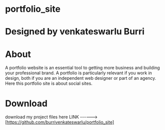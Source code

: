 # portfolio_site
# Designed by venkateswarlu Burri
# About
A portfolio website is an essential tool to getting more business and building your professional brand. A portfolio is particularly relevant if you work in design, both if you are an independent web designer or part of an agency. Here this portfolio site is about
social sites.
# Download
download my project files here LINK ------> [https://github.com/burrivenkateswarlu/portfolio_site]
